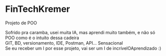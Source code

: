 # FinTechKremer
Projeto de POO  

Sofrido pra caramba, usei muita IA, mas aprendi muito também, e não só POO como é o intuito dessa cadeira  
GIT, BD, versionamento, IDE, Postman, API... Sensacional  
Se eu receber um I por esse projeto, vai ser um I de incrívelOAprendizado :)

